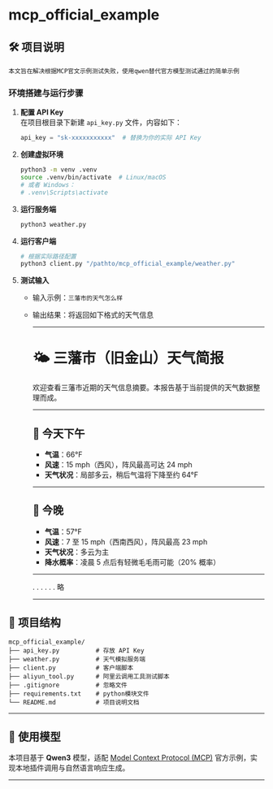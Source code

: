# mcp_official_example

## 🛠️ 项目说明
```
本文旨在解决根据MCP官文示例测试失败，使用qwen替代官方模型测试通过的简单示例
```

### 环境搭建与运行步骤

1. **配置 API Key**  
   在项目根目录下新建 `api_key.py` 文件，内容如下：
   ```python
   api_key = "sk-xxxxxxxxxxx"  # 替换为你的实际 API Key
   ```

2. **创建虚拟环境**
   ```bash
   python3 -m venv .venv
   source .venv/bin/activate  # Linux/macOS
   # 或者 Windows：
   # .venv\Scripts\activate
   ```

3. **运行服务端**
   ```bash
   python3 weather.py
   ```

4. **运行客户端**
   ```bash
   # 根据实际路径配置
   python3 client.py "/pathto/mcp_official_example/weather.py" 
   ```

5. **测试输入**
   - 输入示例：`三藩市的天气怎么样`
   - 输出结果：将返回如下格式的天气信息


        ---

        # 🌤️ 三藩市（旧金山）天气简报

        欢迎查看三藩市近期的天气信息摘要。本报告基于当前提供的天气数据整理而成。

        ---

        ## 📅 今天下午
        - **气温**：66°F  
        - **风速**：15 mph（西风），阵风最高可达 24 mph  
        - **天气状况**：局部多云，稍后气温将下降至约 64°F  

        ---

        ## 🌙 今晚
        - **气温**：57°F  
        - **风速**：7 至 15 mph（西南西风），阵风最高 23 mph  
        - **天气状况**：多云为主  
        - **降水概率**：凌晨 5 点后有轻微毛毛雨可能（20% 概率）
        ---
        .
        .
        .
        .
        .
        .
        略

        ---

## 📁 项目结构
```
mcp_official_example/
├── api_key.py          # 存放 API Key
├── weather.py          # 天气模拟服务端
├── client.py           # 客户端脚本
├── aliyun_tool.py      # 阿里云调用工具测试脚本
├── .gitignore          # 忽略文件
├── requirements.txt    # python模块文件
└── README.md           # 项目说明文档
```

---

## 🧠 使用模型
本项目基于 **Qwen3** 模型，适配 [Model Context Protocol (MCP)](https://github.com/modelcontextprotocol) 官方示例，实现本地插件调用与自然语言响应生成。

---
